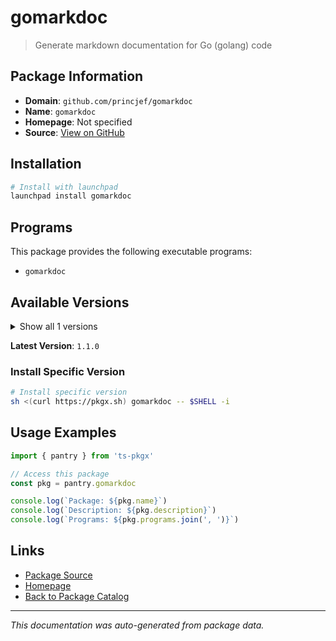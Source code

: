 # gomarkdoc

> Generate markdown documentation for Go (golang) code

## Package Information

- **Domain**: `github.com/princjef/gomarkdoc`
- **Name**: `gomarkdoc`
- **Homepage**: Not specified
- **Source**: [View on GitHub](https://github.com/pkgxdev/pantry/tree/main/projects/github.com/princjef/gomarkdoc/package.yml)

## Installation

```bash
# Install with launchpad
launchpad install gomarkdoc
```

## Programs

This package provides the following executable programs:

- `gomarkdoc`

## Available Versions

<details>
<summary>Show all 1 versions</summary>

- `1.1.0`

</details>

**Latest Version**: `1.1.0`

### Install Specific Version

```bash
# Install specific version
sh <(curl https://pkgx.sh) gomarkdoc -- $SHELL -i
```

## Usage Examples

```typescript
import { pantry } from 'ts-pkgx'

// Access this package
const pkg = pantry.gomarkdoc

console.log(`Package: ${pkg.name}`)
console.log(`Description: ${pkg.description}`)
console.log(`Programs: ${pkg.programs.join(', ')}`)
```

## Links

- [Package Source](https://github.com/pkgxdev/pantry/tree/main/projects/github.com/princjef/gomarkdoc/package.yml)
- [Homepage](#)
- [Back to Package Catalog](../../../package-catalog.md)

---

*This documentation was auto-generated from package data.*
